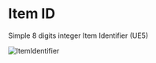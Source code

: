 # Item ID
Simple 8 digits integer Item Identifier (UE5)

![ItemIdentifier](https://user-images.githubusercontent.com/52162509/195357210-307fffc8-2814-4cc9-8d5f-5a1679936e4c.gif)
